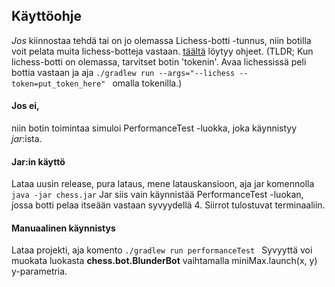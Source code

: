 ## Käyttöohje 
*Jos* kiinnostaa tehdä tai on jo olemassa Lichess-botti -tunnus, niin botilla voit pelata muita lichess-botteja vastaan. [täältä](https://github.com/ArtKoski/chessBot/blob/master/documentation/projektiPohja/Beginners_guide.md#playing-on-lichess) löytyy ohjeet.
(TLDR; Kun lichess-botti on olemassa, tarvitset botin 'tokenin'. Avaa lichessissä peli bottia vastaan ja aja
```./gradlew run --args="--lichess --token=put_token_here" ``` omalla tokenilla.)
#### Jos ei,
niin botin toimintaa simuloi PerformanceTest -luokka, joka käynnistyy *jar*:ista. 

#### Jar:in käyttö
Lataa uusin release, pura lataus, mene latauskansioon, aja jar komennolla
``` java -jar chess.jar ```
Jar siis vain käynnistää PerformanceTest -luokan, jossa botti pelaa itseään vastaan syvyydellä 4. Siirrot tulostuvat terminaaliin.

#### Manuaalinen käynnistys
Lataa projekti, aja komento
```./gradlew run performanceTest ```
Syvyyttä voi muokata luokasta **chess.bot.BlunderBot** 
vaihtamalla miniMax.launch(x, y) y-parametria.
